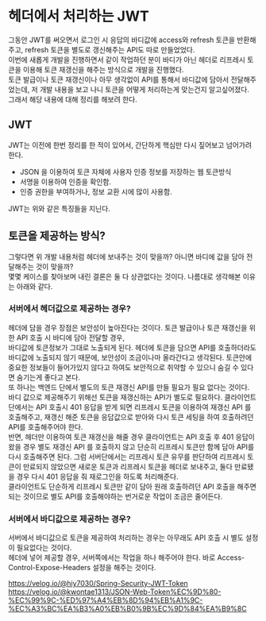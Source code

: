 # 헤더에서 처리하는 JWT
그동안 JWT를 써오면서 로그인 시 응답의 바디값에 access와 refresh 토큰을 반환해주고, refresh 토큰을 별도로 갱신해주는 API도 따로 만들었었다.  
이번에 새롭게 개발을 진행하면서 같이 작업하던 분이 바디가 아닌 헤더로 리프레시 토큰을 이용해 토큰 재갱신을 해주는 방식으로 개발을 진행했다.  
토큰 발급이나 토큰 재갱신이나 아무 생각없이 API를 통해서 바디값에 담아서 전달해주었는데, 저 개발 내용을 보고 나니 토큰을 어떻게 처리하는게 맞는건지 알고싶어졌다.  
그래서 해당 내용에 대해 정리를 해보려 한다.  

## JWT
JWT는 이전에 한번 정리를 한 적이 있어서, 간단하게 핵심만 다시 짚어보고 넘어가려 한다.

* JSON 을 이용하여 토큰 자체에 사용자 인증 정보를 저장하는 웹 토큰방식
* 서명을 이용하여 인증을 확인함.
* 인증 권한을 부여하거나, 정보 교환 시에 많이 사용함.

JWT는 위와 같은 특징들을 지닌다.  

## 토큰을 제공하는 방식?
그렇다면 위 개발 내용처럼 헤더에 보내주는 것이 맞을까? 아니면 바디에 값을 담아 전달해주는 것이 맞을까?  
몇몇 케이스를 찾아보며 내린 결론은 둘 다 상관없다는 것이다. 나름대로 생각해본 이유는 아래와 같다.

### 서버에서 헤더값으로 제공하는 경우?
헤더에 담을 경우 장점은 보안성이 높아진다는 것이다. 토큰 발급이나 토큰 재갱신을 위한 API 호출 시 바디에 담아 전달할 경우,  
바디값에 토큰정보가 그대로 노출되게 된다. 헤더에 토큰을 담으면 API를 호출하더라도 바디값에 노출되지 않기 때문에, 보안성이 조금이나마 올라간다고 생각된다. 
토큰안에 중요한 정보들이 들어가있지 않다고 하여도 보안적으로 취약할 수 있으니 숨길 수 있다면 숨기는게 좋다고 본다.  
또 하나는 백엔드 단에서 별도의 토큰 재갱신 API를 만들 필요가 필요 없다는 것이다.   
바디 값으로 제공해주기 위해선 토큰을 재갱신하는 API가 별도로 필요하다. 클라이언트 단에서는 API 호출시 401 응답을 받게 되면 리프레시 토큰을 이용하여 재갱신 API 를 호출해주고, 
재갱신 해준 토큰을 응답값으로 받아와 다시 토큰 세팅을 하여 호출하려던 API를 호출해주어야 한다.   
반면, 헤더만 이용하여 토큰 재갱신을 해줄 경우 클라이언트는 API 호출 후 401 응답이 왔을 경우 별도 재갱신 API 를 호출하지 않고 
단순히 리프레시 토큰만 함께 담아 API를 다시 호출해주면 된다. 그럼 서버단에서는 리프레시 토큰 유무를 판단하여 리프레시 토큰이 만료되지 않았으면 
새로운 토큰과 리프레시 토큰을 헤더로 보내주고, 둘다 만료됐을 경우 다시 401 응답을 줘 재로그인을 하도록 처리해준다.  
클라이언트도 단순하게 리프레시 토큰만 같이 담아 원래 호출하려던 API 호출을 해주면 되는 것이므로 별도 API를 호출해야하는 번거로운 작업이 조금은 줄어든다. 


### 서버에서 바디값으로 제공하는 경우?
서버에서 바디값으로 토큰을 제공하여 처리하는 경우는 아무래도 API 호출 시 별도 설정이 필요없다는 것이다.  
헤더에 넣어 제공할 경우, 서버쪽에서는 작업을 하나 해주어야 한다. 바로 Access-Control-Expose-Headers 설정을 해주는 것이다.




https://velog.io/@hiy7030/Spring-Security-JWT-Token
https://velog.io/@kwontae1313/JSON-Web-Token%EC%9D%80-%EC%99%9C-%ED%97%A4%EB%8D%94%EB%A1%9C-%EC%A3%BC%EA%B3%A0%EB%B0%9B%EC%9D%84%EA%B9%8C
